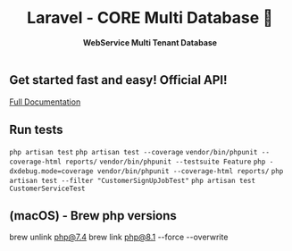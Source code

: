 <div align="center">
  <br>
  <h1>Laravel - CORE Multi Database 🌱</h1>
  <strong>WebService Multi Tenant Database</strong>
</div>
<br>

## Get started fast and easy! Official API!

<p align="left">
  <a href="#">Full Documentation</a>
</p>

## Run tests

`php artisan test`
`php artisan test --coverage`
`vendor/bin/phpunit --coverage-html reports/`
`vendor/bin/phpunit --testsuite Feature`
`php -dxdebug.mode=coverage vendor/bin/phpunit --coverage-html reports/`
`php artisan test --filter "CustomerSignUpJobTest"`
`php artisan test CustomerServiceTest`

## (macOS) - Brew php versions

brew unlink php@7.4
brew link php@8.1 --force --overwrite
